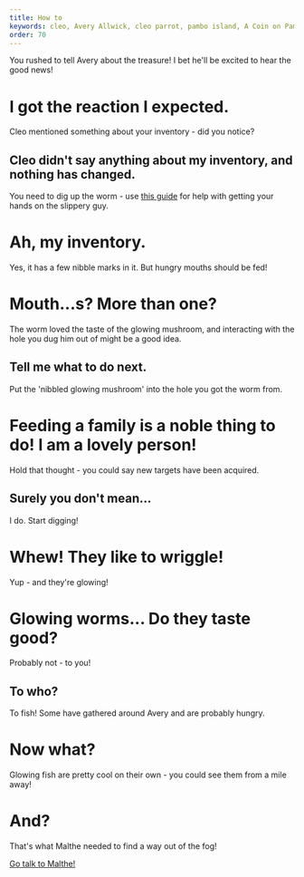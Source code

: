 ```yaml
---
title: How to 
keywords: cleo, Avery Allwick, cleo parrot, pambo island, A Coin on Pambo Island, how to get off pambo island
order: 70
---
```


You rushed to tell Avery about the treasure! I bet he'll be excited to hear the good news!

# I got the reaction I expected.
Cleo mentioned something about your inventory - did you notice?

## Cleo didn't say anything about my inventory, and nothing has changed.
You need to dig up the worm - use [this guide](caving.md) for help with getting your hands on the slippery guy.

# Ah, my inventory.
Yes, it has a few nibble marks in it. But hungry mouths should be fed!

# Mouth...s? More than one?
The worm loved the taste of the glowing mushroom, and interacting with the hole you dug him out of might be a good idea.

## Tell me what to do next.
Put the 'nibbled glowing mushroom' into the hole you got the worm from.

# Feeding a family is a noble thing to do! I am a lovely person!
Hold that thought - you could say new targets have been acquired.

## Surely you don't mean...
I do. Start digging!

# Whew! They like to wriggle!
Yup - and they're glowing!

# Glowing worms... Do they taste good?
Probably not - to you!

## To who?
To fish! Some have gathered around Avery and are probably hungry.

# Now what?
Glowing fish are pretty cool on their own - you could see them from a mile away!

# And?
That's what Malthe needed to find a way out of the fog!

[Go talk to Malthe!](heist.md)